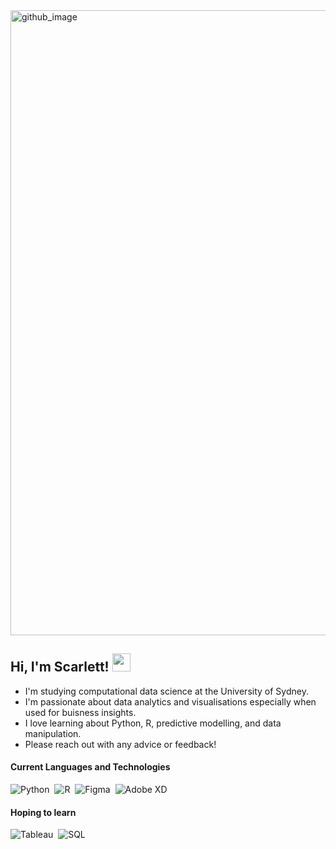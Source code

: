 
<img width="1000" alt="github_image" src="https://user-images.githubusercontent.com/90227302/144730757-dd505b6e-36cd-4642-969a-ca765ccf4a0a.png">


## Hi, I'm Scarlett! <img src="https://github.com/TheDudeThatCode/TheDudeThatCode/blob/master/Assets/Hi.gif" width="29px">

- I'm studying computational data science at the University of Sydney.
- I'm passionate about data analytics and visualisations especially when used for buisness insights.
- I love learning about Python, R, predictive modelling, and data manipulation.
- Please reach out with any advice or feedback! 


#### Current Languages and Technologies
![Python](https://img.shields.io/badge/-Python-05122A?style=flat&logo=Python)&nbsp;
![R](https://img.shields.io/badge/-R-05122A?style=flat&logo=R)&nbsp;
![Figma](https://img.shields.io/badge/-Figma-05122A?style=flat&logo=Figma)&nbsp;
![Adobe XD](https://img.shields.io/badge/-Adobe_XD-05122A?style=flat&logo=AdobeXD)&nbsp;


#### Hoping to learn
![Tableau](https://img.shields.io/badge/-Tableau-05122A?style=flat&logo=Tableau)&nbsp;
![SQL](https://img.shields.io/badge/-SQL-05122A?style=flate&logo=MySQL)&nbsp;
